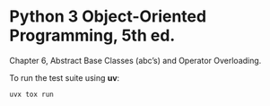 # Python 3 Object-Oriented Programming, 5th ed.

Chapter 6, Abstract Base Classes (abc’s) and Operator Overloading.

To run the test suite using **uv**:

```bash
uvx tox run
```
